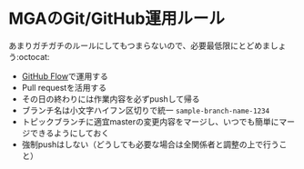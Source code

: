 # MGAのGit/GitHub運用ルール

あまりガチガチのルールにしてもつまらないので、必要最低限にとどめましょう:octocat:

- [GitHub Flow](https://gist.github.com/Gab-km/3705015)で運用する
- Pull requestを活用する
- その日の終わりには作業内容を必ずpushして帰る
- ブランチ名は小文字ハイフン区切りで統一 `sample-branch-name-1234`
- トピックブランチに適宜masterの変更内容をマージし、いつでも簡単にマージできるようにしておく
- 強制pushはしない（どうしても必要な場合は全関係者と調整の上で行うこと）

